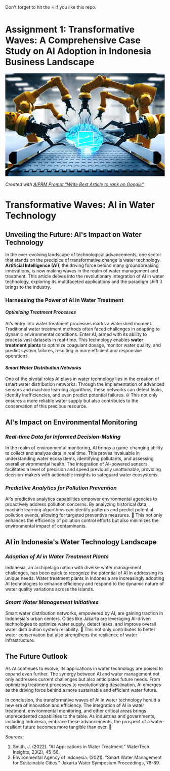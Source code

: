 Don't forget to hit the :star: if you like this repo.

# Assignment 1: Transformative Waves: A Comprehensive Case Study on AI Adoption in Indonesia Business Landscape

<p align="center">
  <img src="AImanufacturer.jpg" width="524px" height="324px">
</p>

_Created with [AIPRM Prompt "Write Best Article to rank on Google"](https://www.aiprm.com/prompts/copywriting/writing/1784184571873726464/)_

# Transformative Waves: AI in Water Technology

## Unveiling the Future: AI's Impact on Water Technology

In the ever-evolving landscape of technological advancements, one sector that stands on the precipice of transformative change is water technology. **Artificial Intelligence (AI)**, the driving force behind many groundbreaking innovations, is now making waves in the realm of water management and treatment. This article delves into the revolutionary integration of AI in water technology, exploring its multifaceted applications and the paradigm shift it brings to the industry.

### Harnessing the Power of AI in Water Treatment

#### *Optimizing Treatment Processes*

AI's entry into water treatment processes marks a watershed moment. Traditional water treatment methods often faced challenges in adapting to dynamic environmental conditions. Enter AI, armed with its ability to process vast datasets in real-time. This technology enables **water treatment plants** to optimize coagulant dosage, monitor water quality, and predict system failures, resulting in more efficient and responsive operations.

#### *Smart Water Distribution Networks*

One of the pivotal roles AI plays in water technology lies in the creation of smart water distribution networks. Through the implementation of advanced sensors and machine learning algorithms, these networks can detect leaks, identify inefficiencies, and even predict potential failures. 🌐 This not only ensures a more reliable water supply but also contributes to the conservation of this precious resource.

## AI's Impact on Environmental Monitoring

### *Real-time Data for Informed Decision-Making*

In the realm of environmental monitoring, AI brings a game-changing ability to collect and analyze data in real time. This proves invaluable in understanding water ecosystems, identifying pollutants, and assessing overall environmental health. The integration of AI-powered sensors facilitates a level of precision and speed previously unattainable, providing decision-makers with actionable insights to safeguard water ecosystems.

### *Predictive Analytics for Pollution Prevention*

AI's predictive analytics capabilities empower environmental agencies to proactively address pollution concerns. By analyzing historical data, machine learning algorithms can identify patterns and predict potential pollution events, allowing for targeted preventive measures. 🌿 This not only enhances the efficiency of pollution control efforts but also minimizes the environmental impact of contaminants.

## AI in Indonesia's Water Technology Landscape

### *Adoption of AI in Water Treatment Plants*

Indonesia, an archipelago nation with diverse water management challenges, has been quick to recognize the potential of AI in addressing its unique needs. Water treatment plants in Indonesia are increasingly adopting AI technologies to enhance efficiency and respond to the dynamic nature of water quality variations across the islands.

### *Smart Water Management Initiatives*

Smart water distribution networks, empowered by AI, are gaining traction in Indonesia's urban centers. Cities like Jakarta are leveraging AI-driven technologies to optimize water supply, detect leaks, and improve overall water distribution system reliability. 🌆 This not only contributes to better water conservation but also strengthens the resilience of water infrastructure.

## The Future Outlook

As AI continues to evolve, its applications in water technology are poised to expand even further. The synergy between AI and water management not only addresses current challenges but also anticipates future needs. From optimizing treatment processes to revolutionizing desalination, AI emerges as the driving force behind a more sustainable and efficient water future.

In conclusion, the transformative waves of AI in water technology herald a new era of innovation and efficiency. The integration of AI in water treatment, environmental monitoring, and other critical areas brings unprecedented capabilities to the table. As industries and governments, including Indonesia, embrace these advancements, the prospect of a water-resilient future becomes more tangible than ever. 🚰

*Sources:*
1. Smith, J. (2022). "AI Applications in Water Treatment." WaterTech Insights, 23(2), 45-56.
2. Environmental Agency of Indonesia. (2021). "Smart Water Management for Sustainable Cities." Jakarta Water Symposium Proceedings, 78-89.
